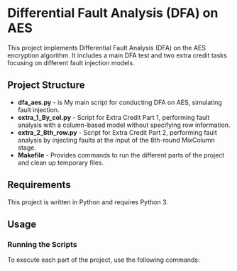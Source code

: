 # Differential Fault Analysis (DFA) on AES

This project implements Differential Fault Analysis (DFA) on the AES encryption algorithm. It includes a main DFA test and two extra credit tasks focusing on different fault injection models.

## Project Structure

- **dfa_aes.py** - is My main script for conducting DFA on AES, simulating fault injection.
- **extra_1_By_col.py** - Script for Extra Credit Part 1, performing fault analysis with a column-based model without specifying row information.
- **extra_2_8th_row.py** - Script for Extra Credit Part 2, performing fault analysis by injecting faults at the input of the 8th-round MixColumn stage.
- **Makefile** - Provides commands to run the different parts of the project and clean up temporary files.

## Requirements

This project is written in Python and requires Python 3. 
## Usage

### Running the Scripts

To execute each part of the project, use the following commands:


